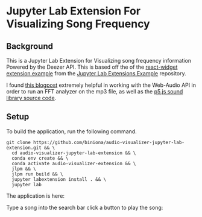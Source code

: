 # Jupyter Lab Extension For Visualizing Song Frequency


## Background

This is a Jupyter Lab Extension for Visualizing song frequency information Powered by the Deezer API. This is based off the of the [react-widget extension example](https://github.com/jupyterlab/extension-examples/tree/master/react/react-widget) from the [Jupyter Lab Extensions Example](https://github.com/jupyterlab/extension-examples) repository.

I found [this blogpost](http://ianreah.com/2013/02/28/Real-time-analysis-of-streaming-audio-data-with-Web-Audio-API.html) extremely helpful in working with the Web-Audio API in order to run an FFT analyzer on the mp3 file, as well as the [p5.js sound library source code](https://github.com/processing/p5.js/blob/main/lib/addons/p5.sound.js). 

## Setup 

To build the application, run the following command.

	git clone https://github.com/biniona/audio-visualizer-jupyter-lab-extension.git && \
	  cd audio-visualizer-jupyter-lab-extension && \
	  conda env create && \
	  conda activate audio-visualizer-extension && \
	  jlpm && \
	  jlpm run build && \
	  jupyter labextension install . && \
	  jupyter lab 

The application is here: 

Type a song into the search bar click a button to play the song: 
